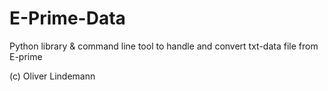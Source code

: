 # E-Prime-Data

Python library &amp; command line tool to handle and convert txt-data file from E-prime

(c) Oliver Lindemann